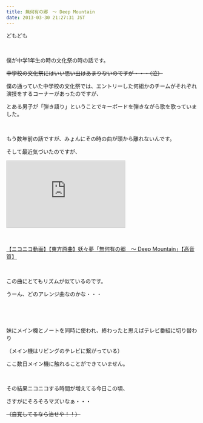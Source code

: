 ```yaml
---
title: 無何有の郷　～ Deep Mountain
date: 2013-03-30 21:27:31 JST
---
```

<p>どもども</p>
<p>&nbsp;</p>
<p>僕が中学1年生の時の文化祭の時の話です。</p>
<p><del>中学校の文化祭にはいい思い出はあまりないのですが・・・（泣）</del></p>
<p>僕の通っていた中学校の文化祭では、エントリーした何組かのチームがそれぞれ演技をするコーナーがあったのですが、</p>
<p>とある男子が「弾き語り」ということでキーボードを弾きながら歌を歌っていました。</p>
<p>&nbsp;</p>
<p>もう数年前の話ですが、みょんにその時の曲が頭から離れないんです。</p>
<p>そして最近気づいたのですが、</p>
<iframe width="312" height="176" src="http://ext.nicovideo.jp/thumb/sm9655931" scrolling="no" style="border:solid 1px #CCC;" frameborder="0"><a href="http://www.nicovideo.jp/watch/sm9655931">【ニコニコ動画】【東方原曲】妖々夢「無何有の郷　～ Deep Mountain」【高音質】</a></iframe>
<p>&nbsp;</p>
<div class="video-container"><script type="text/javascript" src="http://ext.nicovideo.jp/thumb_watch/sm9655931"></script><noscript><a href="http://www.nicovideo.jp/watch/sm9655931">【ニコニコ動画】【東方原曲】妖々夢「無何有の郷　～ Deep Mountain」【高音質】</a></noscript></div>
<p>&nbsp;</p>
<p>この曲にとてもリズムが似ているのです。</p>
<p>うーん、どのアレンジ曲なのかな・・・</p>
<p>&nbsp;</p>
<p>&nbsp;</p>
<p>妹にメイン機とノートを同時に使われ、終わったと思えばテレビ番組に切り替わり</p>
<p>（メイン機はリビングのテレビに繋がっている）</p>
<p>ここ数日メイン機に触れることができていません。</p>
<p>&nbsp;</p>
<p>その結果ニコニコする時間が増えてる今日この頃、</p>
<p>さすがにそろそろマズいなぁ・・・</p>
<p><del>（自覚してるなら治せや！！）</del></p>
